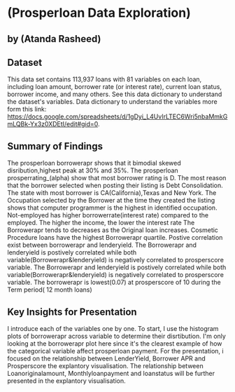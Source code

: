 # (Prosperloan Data Exploration)
## by (Atanda Rasheed)


## Dataset

This data set contains 113,937 loans with 81 variables on each loan, including loan amount, borrower rate (or interest rate), current loan status, borrower income, and many others. See this data dictionary to understand the dataset's variables. Data dictionary to understand the variables more form this link: https://docs.google.com/spreadsheets/d/1gDyi_L4UvIrLTEC6Wri5nbaMmkGmLQBk-Yx3z0XDEtI/edit#gid=0.

## Summary of Findings

The prosperloan borrowerapr shows that it bimodial skewed disribution,highest peak at 30% and 35%.
The prosperloan prosperrating_(alpha) show that most borrower rating is D.
The most reason that the borrower selected when posting their listing is Debt Consolidation.
The state with most borrower is CA(California),Texas and New York.
The Occupation selected by the Borrower at the time they created the listing shows that computer programmer is the highest in identified occupation.
Not-employed has higher borrowerrate(interest rate) compared to the employed. The higher the income, the lower the interest rate 
The Borrowerapr tends to decreases as the Original loan increases. Cosmetic Procedure loans have the highest Borrowerapr quartile. 
Postive correlation exist between borrowerapr and lenderyield.
The Borrowerapr and lenderyield is postively correlated while both variable(Borrowerapr&lenderyield) is negatively correlated to prosperscore variable. 
The Borrowerapr and lenderyield is postively correlated while both variable(Borrowerapr&lenderyield) is negatively correlated to prosperscore variable. 
The borrowerapr is lowest(0.07) at prosperscore of 10 during the Term period( 12 month loans)

## Key Insights for Presentation
I introduce each of the variables one by one. To start, I use the histogram plots of borrowerapr across variable to determine their disrtibution. 
I'm only looking at the borrowerapr plot here since it's the clearest example of how the categorical variable affect prosperloan payment. 
For the presentation, i focused on the relationship between LenderYield, Borrower APR and Prosperscore the explantory visualisation.
The relationship between Loanoriginalamount, Monthlyloanpayment and loanstatus will be further presented in the explantory visualisation.
